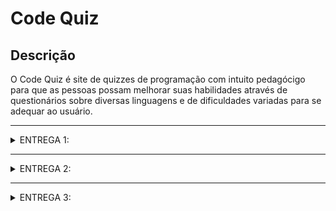 # Code Quiz

## Descrição
O Code Quiz é site de quizzes de programação com intuito pedagócigo para que as pessoas possam melhorar suas habilidades através de questionários sobre diversas linguagens e de dificuldades variadas para se adequar ao usuário.

---

<details>
<summary>ENTREGA 1:</summary>

## Histórias

Nós criamos um Google Docs com as histórias criadas e seus respectivos cenários de validação para uma melhor visualização. Para acessá-lo, [clique aqui](https://docs.google.com/document/d/1UeAU_MFhKVN97qK53aVPeA1HHAd_CnOmHTp-CfQ48H0/edit?tab=t.0)

## Jira

Criamos um Jira para acompanhar o progresso do projeto e atualizá-lo conforme seu andamento. Segue abaixo as imagens do Backlog e do Quadro ao fim da Entrega 1:


Backlog:


<img width="1440" height="776" alt="Image" src="https://github.com/user-attachments/assets/0abd21bf-e232-4f67-86a4-ba4efa76523a" />


Quadro:


<img width="1440" height="779" alt="Image" src="https://github.com/user-attachments/assets/04993817-7733-43ad-b519-54ea325db1f5" />


## Screencast

Trouxemos aqui um screencast demosntrando o protótipo feito no Figma. Para viasualizá-lo, [clique aqui](https://www.youtube.com/watch?v=9KaoiKV2qA4) (Histórias prototipadas: 1, 2, 3, 5, 8).

## Mapa de telas

[Clique aqui](https://www.canva.com/design/DAGyrq9rwas/b7T0zFltTxqTPScMl9rwhg/view?utm_content=DAGyrq9rwas&utm_campaign=designshare&utm_medium=link2&utm_source=uniquelinks&utlId=h261d96abeb) para ver o mapa de telas do protótipo.
</details>

---

<details>
<summary>ENTREGA 2:</summary>

## Relátorio

Criamos um documento para registrar a divisão e a realização das tarefas. Para acessá-lo, [clique aqui](https://docs.google.com/document/d/1kqsCHQ-e9Ho9ilVLpZDfgsCuCJPcbY5WjvUd7AGKhz8/edit?tab=t.0)

## Jira

Nós atualizamos nosso Jira e marcamos as histórias implementadas nessa entrega. Segue abaixo as imagens do Backlog e do Quadro ao fim da Entrega 2:


Backlog:


<img width="1440" height="775" alt="Image" src="https://github.com/user-attachments/assets/0911edf8-3a92-424f-a7c2-b1143f99e971" />


Quadro:


<img width="1440" height="782" alt="Image" src="https://github.com/user-attachments/assets/2fc77a02-a41d-46d1-905b-5168434aca2f" />


## Screencast

Realizamos um screencast do site em funcionamento já nós servidores da Azure. Para acessar o vídeo, [clique aqui](https://www.youtube.com/watch?v=4BJzT_JRWrQ) (Histórias implementadas: 2, 3, 8).

## Bug/Issue tracker

Nós criamos um bugtracker, onde podemos ver os problemas que ocorreram durante a processo da Entrega 2. 

<img width="1431" height="741" alt="Image" src="https://github.com/user-attachments/assets/fafa509f-9dcd-4eba-bb37-9b5539940944" />


</details>

---

<details>
<summary>ENTREGA 3:</summary>

## Relatório

Criamos um documento para registrar a divisão e a realização das tarefas desta entrega. Para acessá-lo, [clique aqui](LINK_PARA_O_SEU_GOOGLE_DOCS)

## Jira

Nós atualizamos nosso jira e...

